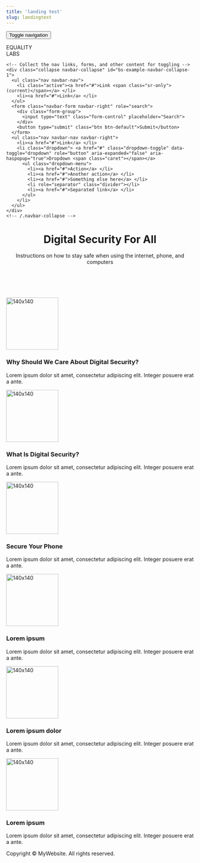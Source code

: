```yaml
---
title: 'landing test'
slug: landingtest
---
```

<body>
<nav class="navbar navbar-default">
  <div class="container-fluid"> 
    <!-- Brand and toggle get grouped for better mobile display -->
    <div class="navbar-header">
      <button type="button" class="navbar-toggle collapsed" data-toggle="collapse" data-target="#bs-example-navbar-collapse-1" aria-expanded="false"> <span class="sr-only">Toggle navigation</span> <span class="icon-bar"></span> <span class="icon-bar"></span> <span class="icon-bar"></span> </button>
      <p>EQUALITY<br>
        LABS </p>
    </div>
    
    <!-- Collect the nav links, forms, and other content for toggling -->
    <div class="collapse navbar-collapse" id="bs-example-navbar-collapse-1">
      <ul class="nav navbar-nav">
        <li class="active"><a href="#">Link <span class="sr-only">(current)</span></a> </li>
        <li><a href="#">Link</a> </li>
      </ul>
      <form class="navbar-form navbar-right" role="search">
        <div class="form-group">
          <input type="text" class="form-control" placeholder="Search">
        </div>
        <button type="submit" class="btn btn-default">Submit</button>
      </form>
      <ul class="nav navbar-nav navbar-right">
        <li><a href="#">Link</a> </li>
        <li class="dropdown"> <a href="#" class="dropdown-toggle" data-toggle="dropdown" role="button" aria-expanded="false" aria-haspopup="true">Dropdown <span class="caret"></span></a>
          <ul class="dropdown-menu">
            <li><a href="#">Action</a> </li>
            <li><a href="#">Another action</a> </li>
            <li><a href="#">Something else here</a> </li>
            <li role="separator" class="divider"></li>
            <li><a href="#">Separated link</a> </li>
          </ul>
        </li>
      </ul>
    </div>
    <!-- /.navbar-collapse --> 
  </div>
  <!-- /.container-fluid --> 
</nav>

<!-- HEADER -->
<header>
  <div class="jumbotron">
    <div class="container">
      <div class="row">
        <div class="col-xs-12">
          <h1 class="text-center">Digital Security For All</h1>
          <p class="text-center">Instructions on how to stay safe when using the internet, phone, and computers</p>
          <p>&nbsp;</p>
</div>
      </div>
    </div>
  </div>
</header>
<!-- / HEADER --> 

<!--  SECTION-1 -->
<section>
<div class="container ">
    <div class="row">
      <div class="col-lg-4 col-sm-12 text-center"> <img class="img-circle" alt="140x140" style="width: 140px; height: 140px;" src="images/icons/why-should-we-care-256x256.png" data-holder-rendered="true">
        <h3>Why Should We Care About Digital Security?</h3>
        <p>Lorem ipsum dolor sit amet, consectetur adipiscing elit. Integer posuere erat a ante.</p>
      </div>
      <div class="col-lg-4 col-sm-12 text-center"><img class="img-circle" alt="140x140" style="width: 140px; height: 140px;" src="images/icons/What-is-Digital-Security-256x256.png" data-holder-rendered="true">
        <h3>What Is Digital Security?</h3>
        <p>Lorem ipsum dolor sit amet, consectetur adipiscing elit. Integer posuere erat a ante.</p>
      </div>
      <div class="col-lg-4 col-sm-12 text-center"><img class="img-circle" alt="140x140" style="width: 140px; height: 140px;" src="images/icons/Secure-Your-Phone-256x256.png" data-holder-rendered="true">
        <h3>Secure Your Phone</h3>
        <p>Lorem ipsum dolor sit amet, consectetur adipiscing elit. Integer posuere erat a ante.</p>
      </div>
      <div class="col-lg-4 col-sm-12 text-center"><img class="img-circle" alt="140x140" style="width: 140px; height: 140px;" src="images/140X140.gif" data-holder-rendered="true">
        <h3>Lorem ipsum</h3>
        <p>Lorem ipsum dolor sit amet, consectetur adipiscing elit. Integer posuere erat a ante.</p>
      </div>
      <div class="col-lg-4 col-sm-12 text-center"><img class="img-circle" alt="140x140" style="width: 140px; height: 140px;" src="images/140X140.gif" data-holder-rendered="true">
        <h3>Lorem ipsum dolor</h3>
        <p>Lorem ipsum dolor sit amet, consectetur adipiscing elit. Integer posuere erat a ante.</p>
      </div>
      <div class="col-lg-4 col-sm-12 text-center"><img class="img-circle" alt="140x140" style="width: 140px; height: 140px;" src="images/140X140.gif" data-holder-rendered="true">
        <h3>Lorem ipsum</h3>
        <p>Lorem ipsum dolor sit amet, consectetur adipiscing elit. Integer posuere erat a ante.</p>
      </div>
    </div>
</div>
<!-- /container -->
  
  <div class="container">
    <div class="row"> </div>
</div>
  <!-- / CONTAINER--> 
</section>
<div class="well"> </div>

<!-- FOOTER -->
<div class="container">
  <div class="row"> </div>
</div>
<footer class="text-center">
  <div class="container">
    <div class="row">
      <div class="col-xs-12">
        <p>Copyright © MyWebsite. All rights reserved.</p>
      </div>
    </div>
  </div>
</footer>

